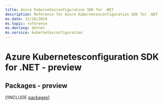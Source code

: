 ```yaml
---
title: Azure Kubernetesconfiguration SDK for .NET
description: Reference for Azure Kubernetesconfiguration SDK for .NET
ms.date: 11/18/2024
ms.topic: reference
ms.devlang: dotnet
ms.service: kubernetesconfiguration
---
```

# Azure Kubernetesconfiguration SDK for .NET - preview
## Packages - preview
[!INCLUDE [packages](kubernetesconfiguration-index.md)]